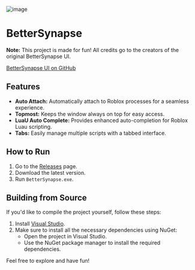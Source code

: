 ![image](https://github.com/user-attachments/assets/e0fa07a2-acad-4efd-90d6-8c24789ab42d)
# BetterSynapse

**Note:** This project is made for fun! All credits go to the creators of the original BetterSynapse UI.

[BetterSynapse UI on GitHub](https://github.com/rice-cracker-2234/BetterSynapse)

## Features

- **Auto Attach:** Automatically attach to Roblox processes for a seamless experience.
- **Topmost:** Keeps the window always on top for easy access.
- **LuaU Auto Complete:** Provides enhanced auto-completion for Roblox Luau scripting.
- **Tabs:** Easily manage multiple scripts with a tabbed interface.

## How to Run

1. Go to the [Releases](https://github.com/weekndds/BetterSynapse-Seliware/releases) page.
2. Download the latest version.
3. Run `BetterSynapse.exe`.

## Building from Source

If you'd like to compile the project yourself, follow these steps:

1. Install [Visual Studio](https://visualstudio.microsoft.com).
2. Make sure to install all the necessary dependencies using NuGet:
   - Open the project in Visual Studio.
   - Use the NuGet package manager to install the required dependencies.

Feel free to explore and have fun!
